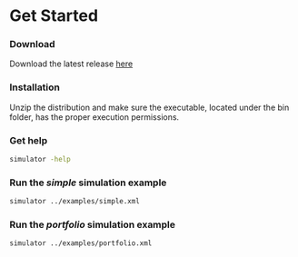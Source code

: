 # Get Started

### Download

Download the latest release [here](./download.html)

### Installation

Unzip the distribution and make sure the executable, located under the bin folder, has the proper execution permissions.

### Get help

```bash
simulator -help
````

### Run the *simple* simulation example 

```bash
simulator ../examples/simple.xml
```

### Run the *portfolio* simulation example 

```bash
simulator ../examples/portfolio.xml
```	